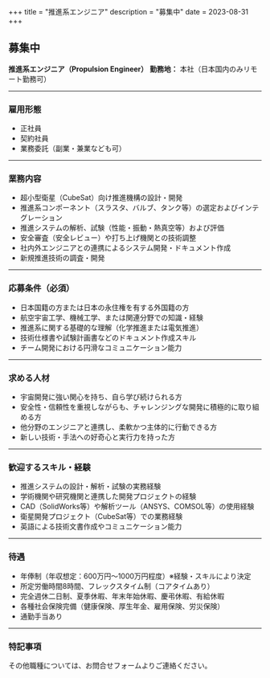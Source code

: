 +++
title = "推進系エンジニア"
description = "募集中"
date = 2023-08-31
+++

## 募集中
**推進系エンジニア（Propulsion Engineer）**
**勤務地：** 本社（日本国内のみリモート勤務可）

---

### 雇用形態
- 正社員
- 契約社員
- 業務委託（副業・兼業なども可）

---

### 業務内容
- 超小型衛星（CubeSat）向け推進機構の設計・開発
- 推進系コンポーネント（スラスタ、バルブ、タンク等）の選定およびインテグレーション
- 推進システムの解析、試験（性能・振動・熱真空等）および評価
- 安全審査（安全レビュー）や打ち上げ機関との技術調整
- 社内外エンジニアとの連携によるシステム開発・ドキュメント作成
- 新規推進技術の調査・開発

---

### 応募条件（必須）
- 日本国籍の方または日本の永住権を有する外国籍の方
- 航空宇宙工学、機械工学、または関連分野での知識・経験
- 推進系に関する基礎的な理解（化学推進または電気推進）
- 技術仕様書や試験計画書などのドキュメント作成スキル
- チーム開発における円滑なコミュニケーション能力

---

### 求める人材
- 宇宙開発に強い関心を持ち、自ら学び続けられる方
- 安全性・信頼性を重視しながらも、チャレンジングな開発に積極的に取り組める方
- 他分野のエンジニアと連携し、柔軟かつ主体的に行動できる方
- 新しい技術・手法への好奇心と実行力を持った方

---

### 歓迎するスキル・経験
- 推進システムの設計・解析・試験の実務経験
- 学術機関や研究機関と連携した開発プロジェクトの経験
- CAD（SolidWorks等）や解析ツール（ANSYS、COMSOL等）の使用経験
- 衛星開発プロジェクト（CubeSat等）での業務経験
- 英語による技術文書作成やコミュニケーション能力

---

### 待遇
- 年俸制（年収想定：600万円〜1000万円程度）※経験・スキルにより決定
- 所定労働時間8時間、フレックスタイム制（コアタイムあり）
- 完全週休二日制、夏季休暇、年末年始休暇、慶弔休暇、有給休暇
- 各種社会保険完備（健康保険、厚生年金、雇用保険、労災保険）
- 通勤手当あり

---

### 特記事項
その他職種については、お問合せフォームよりご連絡ください。
